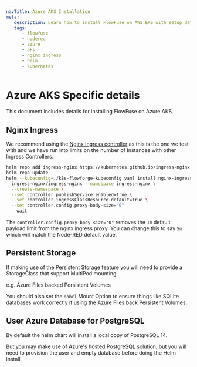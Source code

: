 ```yaml
---
navTitle: Azure AKS Installation
meta:
   description: Learn how to install FlowFuse on AWS EKS with setup details for EKS, Nginx Ingress, AWS SES, and RDS PostgreSQL integration.
   tags:
      - flowfuse
      - nodered
      - azure
      - aks
      - nginx ingress
      - helm
      - kubernetes
---
```


# Azure AKS Specific details

This document includes details for installing FlowFuse on Azure AKS

## Nginx Ingress

We recommend using the <a href="https://kubernetes.github.io/ingress-nginx/" target="_blank">Nginx Ingress controller</a> as this is the one we test with and we have run into limits on the number of Instances with other Ingress Controllers. 

```bash
helm repo add ingress-nginx https://kubernetes.github.io/ingress-nginx
helm repo update
helm --kubeconfig=./k8s-flowforge-kubeconfig.yaml install nginx-ingress \
  ingress-nginx/ingress-nginx --namespace ingress-nginx \
  --create-namespace \
  --set controller.publishService.enabled=true \
  --set controller.ingressClassResource.default=true \
  --set controller.config.proxy-body-size="0" 
  --wait

```

The `controller.config.proxy-body-size="0"` removes the `1m` default payload limit 
from the nginx ingress proxy. You can change this to say `5m` which will match the 
Node-RED default value.


## Persistent Storage

If making use of the Persistent Storage feature you will need to provide a StorageClass that support MultiPod mounting.

e.g. Azure Files backed Persistent Volumes


You should also set the `nobrl` Mount Option to ensure things like SQLite databases work correctly if using the Azure Files back Persistent Volumes.

## User Azure Database for PostgreSQL

By default the helm chart will install a local copy of PostgreSQL 14.

But you may make use of Azure's hosted PostgreSQL solution, but you will need to provision the user and empty database before doing the Helm install.